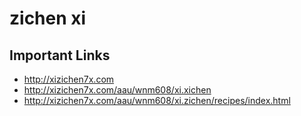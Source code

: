 # zichen xi

## Important Links

- http://xizichen7x.com
- http://xizichen7x.com/aau/wnm608/xi.xichen
- http://xizichen7x.com/aau/wnm608/xi.zichen/recipes/index.html
